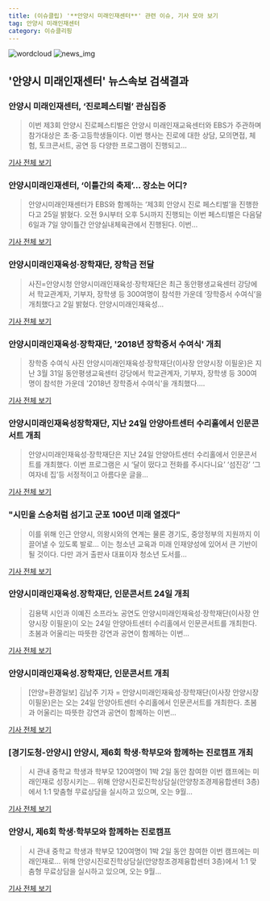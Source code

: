 ```yaml
---
title: (이슈클립) '**안양시 미래인재센터**' 관련 이슈, 기사 모아 보기
tag: 안양시 미래인재센터
category: 이슈클리핑
---
```

![wordcloud](https://s3.ap-northeast-2.amazonaws.com/lyrics101-wordcloud/2018-08-25-1535161614.png)
![news_img](https://user-images.githubusercontent.com/42597476/44507050-1206f400-a6e4-11e8-8d98-7ffbfebb353f.png)
## **'**안양시 미래인재센터**'** 뉴스속보 검색결과
### **안양시 미래인재센터**, ‘진로페스티벌’ 관심집중

>이번 제3회 안양시 진로페스티벌은 안양시 미래인재교육센터와 EBS가 주관하며 참가대상은 초·중·고등학생들이다. 이번 행사는 진로에 대한 상담, 모의면접, 체험, 토크콘서트, 공연 등 다양한 프로그램이 진행되고...

<a href="http://moneys.mt.co.kr/news/mwView.php?no=2018082510108011562" target="_blank">기사 전체 보기</a>

### 안양시미래인재센터, ‘이틀간의 축제’... 장소는 어디?

>안양시미래인재센터가 EBS와 함께하는 ‘제3회 안양시 진로 페스티벌’을 진행한다고 25일 밝혔다. 오전 9시부터 오후 5시까지 진행되는 이번 페스티벌은 다음달 6일과 7일 양이틀간 안양실내체육관에서 진행된다. 이번...

<a href="http://www.vop.co.kr/A00001325028.html" target="_blank">기사 전체 보기</a>

### 안양시미래인재육성·장학재단, 장학금 전달

>사진=안양시청 안양시미래인재육성·장학재단은 최근 동안평생교육센터 강당에서 학교관계자, 기부자, 장학생 등 300여명이 참석한 가운데 ‘장학증서 수여식’을 개최했다고 2일 밝혔다. 안양시미래인재육성...

<a href="http://www.joongboo.com/?mod=news&act=articleView&idxno=1240260" target="_blank">기사 전체 보기</a>

### 안양시미래인재육성·장학재단, '2018년 장학증서 수여식' 개최

>장학증 수여식 사진 안양시미래인재육성·장학재단(이사장 안양시장 이필운)은 지난 3월 31일 동안평생교육센터 강당에서 학교관계자, 기부자, 장학생 등 300여명이 참석한 가운데 '2018년 장학증서 수여식'을 개최했다....

<a href="http://www.upkorea.net/news/articleView.html?idxno=293863" target="_blank">기사 전체 보기</a>

### 안양시미래인재육성장학재단, 지난 24일 안양아트센터 수리홀에서 인문콘서트 개최

>안양시미래인재육성·장학재단은 지난 24일 안양아트센터 수리홀에서 인문콘서트를 개최했다. 이번 프로그램은 시 ‘달이 떴다고 전화를 주시다니요’ ‘섬진강’ ‘그 여자네 집’등 서정적이고 아름다운 글을...

<a href="http://www.joongboo.com/?mod=news&act=articleView&idxno=1238055" target="_blank">기사 전체 보기</a>

### "시민을 스승처럼 섬기고 군포 100년 미래 열겠다"

>이를 위해 인근 안양시, 의왕시와의 연계는 물론 경기도, 중앙정부의 지원까지 이끌어낼 수 있도록 발로... 이는 청소년 교육과 미래 인재양성에 있어서 큰 기반이 될 것이다. 다만 과거 출판사 대표이자 청소년 도서를...

<a href="http://www.kgnews.co.kr/news/articleView.html?idxno=523428" target="_blank">기사 전체 보기</a>

### 안양시미래인재육성․장학재단, 인문콘서트 24일 개최

>김용택 시인과 이예진 소프라노 공연도 안양시미래인재육성·장학재단(이사장 안양시장 이필운)이 오는 24일 안양아트센터 수리홀에서 인문콘서트를 개최한다. 초봄과 어울리는 따뜻한 강연과 공연이 함께하는 이번...

<a href="http://www.newscj.com/news/articleView.html?idxno=504446" target="_blank">기사 전체 보기</a>

### 안양시미래인재육성․장학재단, 인문콘서트 개최

>[안양=환경일보] 김남주 기자 = 안양시미래인재육성·장학재단(이사장 안양시장 이필운)은는 오는 24일 안양아트센터 수리홀에서 인문콘서트를 개최한다. 초봄과 어울리는 따뜻한 강연과 공연이 함께하는 이번...

<a href="http://www.hkbs.co.kr/news/articleView.html?idxno=461049" target="_blank">기사 전체 보기</a>

### [경기도청-안양시] 안양시, 제6회 학생‧학부모와 함께하는 진로캠프 개최

>시 관내 중학교 학생과 학부모 120여명이 1박 2일 동안 참여한 이번 캠프에는 미래인재로 성장시키는... 위해 안양시진로진학상담실(안양창조경제융합센터 3층)에서 1:1 맞춤형 무료상담을 실시하고 있으며, 오는 9월...

<a href="http://www.ksilbo.co.kr/news/articleView.html?idxno=648338" target="_blank">기사 전체 보기</a>

### 안양시, 제6회 학생‧학부모와 함께하는 진로캠프

>시 관내 중학교 학생과 학부모 120여명이 1박 2일 동안 참여한 이번 캠프에는 미래인재로... 위해 안양시진로진학상담실(안양창조경제융합센터 3층)에서 1:1 맞춤형 무료상담을 실시하고 있으며, 오는 9월...

<a href="http://www.hkbs.co.kr/news/articleView.html?idxno=477973" target="_blank">기사 전체 보기</a>


